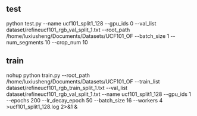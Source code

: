 
## test
python test.py --name ucf101_split1_128 --gpu_ids 0 --val_list dataset/refineucf101_rgb_val_split_1.txt --root_path /home/luxiusheng/Documents/Datasets/UCF101_OF --batch_size 1 --num_segments 10 --crop_num 10

## train 
nohup python train.py --root_path /home/luxiusheng/Documents/Datasets/UCF101_OF --train_list dataset/refineucf101_rgb_train_split_1.txt --val_list dataset/refineucf101_rgb_val_split_1.txt --name ucf101_split1_128 --gpu_ids 1 --epochs 200 --lr_decay_epoch 50 --batch_size 16 --workers 4 >ucf101_split1_128.log 2>&1 &